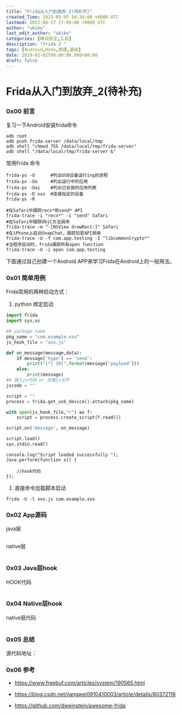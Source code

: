 ```yaml
---
title: "Frida从入门到放弃_2(待补充)"
created_Time: 2023-05-05 16:34:00 +0000 UTC
lastmod: 2023-08-17 17:09:00 +0000 UTC
author: "ukiko"
last_edit_author: "ukiko"
categories: [移动安全,工具]
description: "frida 2 "
tags: [Android,Hook,原理,基础]
date: 2019-02-02T00:00:00.000+08:00
draft: false
---
```


# Frida从入门到放弃_2(待补充)

### 0x00 前言

复习一下Android安装frida命令

```shell
adb root
adb push frida-server /data/local/tmp
adb shell "chmod 755 /data/local/tmp/frida-server"
adb shell "/data/local/tmp/frida-server &"
```

常用Frida 命令

```shell
frida-ps -U      #列出USB设备运行ing的进程
frida-ps -Ua     #列出运行中的应用
frida-ps -Uai    #列出已安装的应用列表
frida-ps -D xxx  #连接指定的设备
frida-ps -R

#在Safari中跟踪recv*和send* API
frida-trace -i "recv*" -i "send" Safari 
#在Safari中跟踪ObjC方法调用
frida-trace -m "-[NSView drawRect:]" Safari
#在iPhone上启动SnapChat，跟踪加密API调用
frida-trace -U -f com.app.testing -I "libcommonCrypto*"
#当程序启动时，frida跟踪所有open function
frida-trace -U -i open com.app.testing
```

下面通过自己创建一个Android APP来学习Frida在Android上的一般用法。

### 0x01 简单用例

Frida常用的两种启动方式：

1. python 绑定启动

```python
import frida
import sys,os

## package name
pkg_name = "com.example.xxx"
js_hook_file = "xxx.js"

def on_message(message,data):
    if message['type'] == 'send':
        print("[*] {0}".format(message['payload']))
    else:
        print(message)
## 插入js代码 or 加载js文件
jscode = ""

script = ""
process = frida.get_usb_device().attach(pkg_name)

with open(js_hook_file,"r") as f:
    script = process.create_script(f.read())

script.on('message', on_message)

script.load()
sys.stdin.read()
```

```plain text
console.log("Script loaded successfully ");
Java.perform(function x() {

    //hook代码
});
```

1. 直接命令加载脚本启动

```shell
frida -U -l xxx.js com.example.xxx
```

### 0x02 App源码

java层

```java

```

native层

```c

```

### 0x03 Java层hook

HOOK代码

```java

```

### 0x04 Native层hook

native层代码

```c

```

### 0x05 总结

源代码地址：

### 0x06 参考

- https://www.freebuf.com/articles/system/190565.html

- https://blog.csdn.net/jiangwei0910410003/article/details/80372118

- https://github.com/dweinstein/awesome-frida

